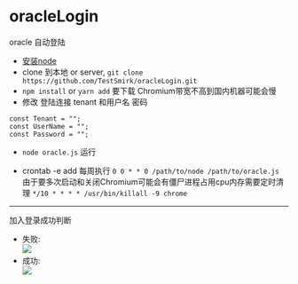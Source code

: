 # oracleLogin
oracle 自动登陆




* [安装node](https://nodejs.org/zh-cn/download/package-manager/)
* clone 到本地 or server, `git clone https://github.com/TestSmirk/oracleLogin.git`
* `npm install` or `yarn add` 要下载 Chromium带宽不高到国内机器可能会慢
* 修改 登陆连接 tenant 和用户名 密码 
```
const Tenant = ""; 
const UserName = "";
const Password = "";
```
* `node oracle.js` 运行

* crontab -e  add 每周执行 `0 0 * * 0 /path/to/node /path/to/oracle.js` 由于要多次启动和关闭Chromium可能会有僵尸进程占用cpu内存需要定时清理 `*/10 * * * * /usr/bin/killall -9 chrome`


---

加入登录成功判断  

* 失败:  
![](https://github.com/TestSmirk/oracleLogin/blob/master/imgs/TIM截图20191028140608.png)
* 成功:  
![](https://github.com/TestSmirk/oracleLogin/blob/master/imgs/TIM截图20191028141014.png)
